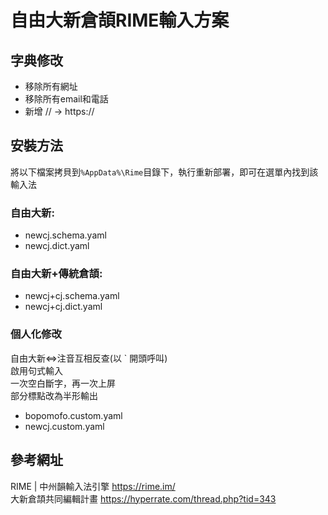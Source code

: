# 自由大新倉頡RIME輸入方案

## 字典修改
- 移除所有網址
- 移除所有email和電話
- 新增 // -> https://

## 安裝方法
將以下檔案拷貝到`%AppData%\Rime`目錄下，執行重新部署，即可在選單內找到該輸入法

### 自由大新: 
- newcj.schema.yaml
- newcj.dict.yaml

### 自由大新+傳統倉頡: 
- newcj+cj.schema.yaml
- newcj+cj.dict.yaml

### 個人化修改
自由大新<=>注音互相反查(以 ` 開頭呼叫)<br>
啟用句式輸入<br>
一次空白斷字，再一次上屏<br>
部分標點改為半形輸出<br>
- bopomofo.custom.yaml
- newcj.custom.yaml

## 參考網址
RIME | 中州韻輸入法引擎 https://rime.im/ </br>
大新倉頡共同編輯計畫 https://hyperrate.com/thread.php?tid=343 </br>